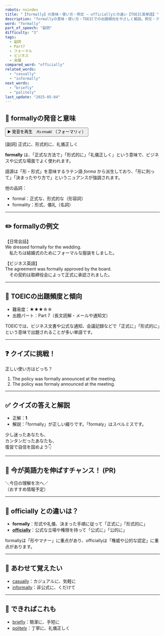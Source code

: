 ```yaml
---
robots: noindex
title: "【formally】の意味・使い方・例文 ― officiallyとの違い【TOEIC英単語】"
description: "formallyの意味・使い方・TOEICでの出題傾向をやさしく解説。例文・クイズ付きでofficiallyとの違いもわかりやすく学べます。"
word: "formally"
part_of_speech: "副詞"
difficulty: "3"
tags:
  - 副詞
  - Part7
  - フォーマル
  - ビジネス
  - 会議
compared_word: "officially"
related_words:
  - "casually"
  - "informally"
next_words:
  - "briefly"
  - "politely"
last_update: "2025-05-04"
---
```


## 🔰 formallyの発音と意味

<button class="play-audio" onclick="playTTS('formally')">
  <span class="play-audio-main">
    ▶️ 発音を再生　/fɔːrməli/
  </span>
  <span class="play-audio-sub">
    （フォーマリィ）
  </span>
</button>

[副詞] 正式に、形式的に、礼儀正しく

**formally** は、「正式な方法で」「形式的に」「礼儀正しく」という意味で、ビジネスや公式な場面でよく使われます。

語源は「形・形式」を意味するラテン語 *forma* から派生しており、「形に則って」「決まったやり方で」というニュアンスが強調されます。

他の品詞：  
- formal：正式な、形式的な（形容詞）
- formality：形式、儀礼（名詞）

---

## ✏️ formallyの例文

【日常会話】  
We dressed formally for the wedding.  
　私たちは結婚式のためにフォーマルな服装をしました。

【ビジネス英語】  
The agreement was formally approved by the board.  
　その契約は取締役会によって正式に承認されました。

---

## 🎯 TOEICの出題頻度と傾向

- 難易度：★★★☆☆
- 出題パート：Part 7（長文読解・メールや通知文）

TOEICでは、ビジネス文書や公式な通知、会議記録などで「正式に」「形式的に」という意味で出題されることが多い単語です。

---

## ❓ クイズに挑戦！

正しい使い方はどっち？

1. The policy was formally announced at the meeting.  
2. The policy was formaly announced at the meeting.

---

## ✅ クイズの答えと解説

- 正解：**1**
- 解説：「formally」が正しい綴りです。「formaly」はスペルミスです。

少し迷ったあなたも、  
カンタンだったあなたも、  
復習で自信を固めよう👇️

---

## 🚀 今が英語力を伸ばすチャンス！ (PR)

<div class="info-center">
＼今日の理解を次へ／<br>  
（おすすめ情報予定）
</div>

---

## 🤔  officially との違いは？

- **formally**：形式や礼儀、決まった手順に従って「正式に」「形式的に」
- **[officially](/officially)**：公式な立場や権限を持って「公式に」「公的に」

formallyは「形やマナー」に重点があり、officiallyは「権威や公的な認定」に重点があります。

---

## 🧩 あわせて覚えたい

- [casually](/casually)：カジュアルに、気軽に
- [informally](/informally)：非公式に、くだけて

---

## 📖 できればこれも

- [briefly](/briefly)：簡潔に、手短に
- [politely](/politely)：丁寧に、礼儀正しく

<!-- cvid: aid11_bid45 -->
